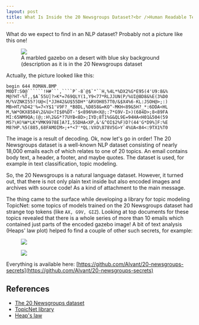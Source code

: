 ```yaml
---
layout: post
title: What Is Inside the 20 Newsgroups Dataset?<br />Human Readable Text?<br />Yes, but Not Only (Also a Roman Gazebo)
---
```


What do we expect to find in an NLP dataset? Probably not a picture like this one!

<figure>
  <img src='{{ site.contenturl }}/secrets/images/ROMAN/ROMAN.jpg' />
  <figcaption>A marbled gazebo on a desert with blue sky background (description as it is in the 20 Newsgroups dataset</figcaption>
</figure>

Actually, the picture looked like this:

```
begin 644 ROMAN.BMP
M0DT:S0@``````!H#```,````P`-8`@$`"``H,%4L*%DX2%G*E95(4'U9:8&%
M@?HT-%T,,$A`55U]?>K*=769QLY(1,Y9<77*RLJJUN(P/%UI@8D8&%E(3%D0
M/%VZNKI55?)U@<[*JJH42&U$55DH*'&RVOH857T0/&$X4%6-KL:JSOH@>;:)
MB>HT/%D42'%=7<Y$1'V9F?_*B8DL,%D858&=KO^-MKH<89&5H?_*:6DDA<HL
M,%W*OKX8584\2&%U<?I$0%DT-'$<896%H<X@;:7*G9V-I>)(684D>;8<89FA
MI:65NM9QA;(@;:H\2&G*?7UYB<8D>;IYD;8T1%G&QL9E=94HA<H01&504(59
M5?\H)%W*LK*VMK9978E]A?I,55DHA<XP,&'&^OI$2%F)D?(44'G*D9%]F:%E
M8?HP.%5(885,68FAMOIM>;+*<7'*QL:VXO\878V5G>Y`4%UA<84<:9TX1%T0
```

The image is a result of decoding. Ok, now let's go in order!
The 20 Newsgroups dataset is a well-known NLP dataset consisting of nearly 18,000 emails each of which relates to one of 20 topics. An email contains body text, a header, a footer, and maybe quotes. The dataset is used, for example in text classification, topic modeling.

So, the 20 Newsgroups is a natural language dataset. However, it turned out, that there is not only plain text inside but also encoded images and archives with source code! As a kind of attachment to the main message.

The thing came to the surface while developing a library for topic modeling TopicNet: some topics of models trained on the 20 Newsgroups dataset had strange top tokens (like `AX, G9V, GIZ`). Looking at top documents for these topics revealed that there is a whole series of more than 10 emails which contained just parts of the encoded gazebo image! A bit of text analysis (Heaps' law plot) helped fo find a couple of other such secrets, for example:

<figure>
  <img src='{{ site.contenturl }}/secrets/images/ntreal/ntreal_external.jpg' />
</figure>

<figure>
  <img src='{{ site.contenturl }}/secrets/images/BUTT/BUTT.jpg' />
</figure>

Everything is available here: [https://github.com/Alvant/20-newsgroups-secrets](https://github.com/Alvant/20-newsgroups-secrets)


## References

* [The 20 Newsgroups dataset](http://qwone.com/~jason/20Newsgroups)
* [TopicNet library](https://github.com/machine-intelligence-laboratory/TopicNet)
* [Heap's law](https://en.wikipedia.org/wiki/Heaps%27_law)
